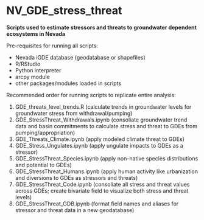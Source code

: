 # NV_GDE_stress_threat
**Scripts used to estimate stressors and threats to groundwater dependent ecosystems in Nevada**

Pre-requisites for running all scripts:
- Nevada iGDE database (geodatabase or shapefiles)
- R/RStudio
- Python interpreter
- arcpy module
- other packages/modules loaded in scripts

Recommended order for running scripts to replicate entire analysis:
1. GDE_threats_level_trends.R (calculate trends in groundwater levels for groundwater stress from withdrawal/pumping)
2. GDE_StressThreat_Withdrawals.ipynb (consoliate groundwater trend data and basin commitments to calculate stress and threat to GDEs from pumping/appropriation)
3. GDE_Threats_Climate.ipynb (apply modeled climate threat to GDEs)
4. GDE_Stress_Ungulates.ipynb (apply ungulate impacts to GDEs as a stressor)
5. GDE_StressThreat_Species.ipynb (apply non-native species distributions and potential to GDEs)
6. GDE_StressThreat_Humans.ipynb (apply human activity like urbanization and diversions to GDEs as stressors and threats)
7. GDE_StressThreat_Code.ipynb (consoliate all stress and threat values across GDEs; create bivariate field to visualize both stress and threat levels)
8. GDE_StressThreat_GDB.ipynb (format field names and aliases for stressor and threat data in a new geodatabase)